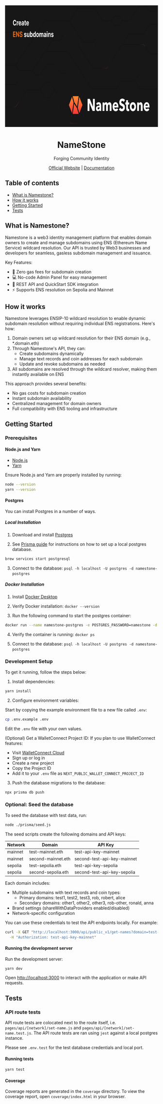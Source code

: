 <p align="center">
  <picture>
  <img src="./public/opengraph-image.jpg" height="400" alt="Logo for Namestone">
</picture>
</p>

<div align="center">
  <h1>NameStone</h1>
  <p>Forging Community Identity</p>
  <p>
    <a href="https://namestone.com">Official Website</a> |
    <a href="https://namestone.com/docs">Documentation</a>
  </p>
</div>

## Table of contents

- <a href="#about">What is Namestone?</a>
- <a href="#how-it-works">How it works</a>
- <a href="#getting-started">Getting Started</a>
- <a href="#tests">Tests</a>

<h2 id="about">What is Namestone?</h2>

Namestone is a web3 identity management platform that enables domain owners to create and manage subdomains using ENS (Ethereum Name Service) wildcard resolution. Our API is trusted by Web3 businesses and developers for seamless, gasless subdomain management and issuance.

Key Features:
- 🚀 Zero gas fees for subdomain creation
- 💻 No-code Admin Panel for easy management
- 🔌 REST API and QuickStart SDK integration
- ⚡ Supports ENS resolution on Sepolia and Mainnet

<h2 id="how-it-works">How it works</h2>

Namestone leverages ENSIP-10 wildcard resolution to enable dynamic subdomain resolution without requiring individual ENS registrations. Here's how:

1. Domain owners set up wildcard resolution for their ENS domain (e.g., *.domain.eth)
2. Through Namestone's API, they can:
   - Create subdomains dynamically
   - Manage text records and coin addresses for each subdomain
   - Update and revoke subdomains as needed
3. All subdomains are resolved through the wildcard resolver, making them instantly available on ENS

This approach provides several benefits:
- No gas costs for subdomain creation
- Instant subdomain availability
- Centralized management for domain owners
- Full compatibility with ENS tooling and infrastructure

## Getting Started

### Prerequisites
#### Node.js and Yarn
- [Node.js](https://nodejs.org/en/download/)
- [Yarn](https://yarnpkg.com/getting-started/install)

Ensure Node.js and Yarn are properly installed by running:

```bash
node --version
yarn --version
```

#### Postgres

You can install Postgres in a number of ways.

##### Local Installation

1. Download and install [Postgres](https://www.postgresql.org/download/)

2. See [Prisma guide](https://www.prisma.io/dataguide/postgresql/setting-up-a-local-postgresql-database) for instructions on how to set up a local postgres database.

```bash
brew services start postgresql
```

3. Connect to the database: ```psql -h localhost -U postgres -d namestone-postgres```

##### Docker Installation

1. Install [Docker Desktop](https://www.docker.com/products/docker-desktop/)

2. Verify Docker installation: ```docker --version```

3. Run the following command to start the postgres container:

```bash
docker run --name namestone-postgres -e POSTGRES_PASSWORD=namestone -d postgres
```

4. Verify the container is running: ```docker ps```

5. Connect to the database: ```psql -h localhost -U postgres -d namestone-postgres```

### Development Setup

To get it running, follow the steps below:

1. Install dependencies:
```bash
yarn install
```

2. Configure environment variables:

Start by copying the example environment file to a new file called `.env`:
```bash
cp .env.example .env
```

Edit the `.env` file with your own values.

(Optional) Get a WalletConnect Project ID:
If you plan to use WalletConnect features:
- Visit [WalletConnect Cloud](https://cloud.walletconnect.com/)
- Sign up or log in
- Create a new project
- Copy the Project ID
- Add it to your `.env` file as `NEXT_PUBLIC_WALLET_CONNECT_PROJECT_ID`

3. Push the database migrations to the database:

```bash
npx prisma db push
```

### Optional: Seed the database

To seed the database with test data, run:

```bash
node ./prisma/seed.js
```

The seed scripts create the following domains and API keys:

| Network | Domain | API Key |
|---------|---------|----------|
| mainnet | test-mainnet.eth | test-api-key-mainnet |
| mainnet | second-mainnet.eth | second-test-api-key-mainnet |
| sepolia | test-sepolia.eth | test-api-key-sepolia |
| sepolia | second-sepolia.eth | second-test-api-key-sepolia |

Each domain includes:
- Multiple subdomains with text records and coin types:
  - Primary domains: test1, test2, test3, rob, robert, alice
  - Secondary domains: other1, other2, other3, rob-other, ronald, anna
- Brand settings (shareWithDataProviders enabled/disabled)
- Network-specific configuration

You can use these credentials to test the API endpoints locally. For example:
```bash
curl -X GET "http://localhost:3000/api/public_v1/get-names?domain=test-mainnet.eth" \
  -H "Authorization: test-api-key-mainnet"
```

#### Running the development server

Run the development server:

```bash
yarn dev
```

Open [http://localhost:3000](http://localhost:3000) to interact with the application or make API requests.

## Tests

### API route tests

API route tests are colocated next to the route itself, i.e. `pages/api/[network]/set-name.js` and `pages/api/[network]/set-name.test.js`.
The API route tests are ran using `jest` against a local postgres instance.

Please see `.env.test` for the test database credentials and local port.

#### Running tests

```bash
yarn test
```

#### Coverage

Coverage reports are generated in the `coverage` directory. To view the coverage report, open `coverage/index.html` in your browser.

